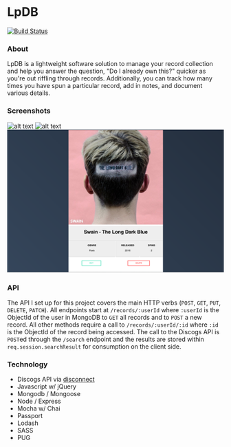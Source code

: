 # LpDB  
[![Build Status](https://travis-ci.org/chrstntdd/vinyl-db.svg?branch=master)](https://travis-ci.org/chrstntdd/vinyl-db)

### About

LpDB is a lightweight software solution to manage your record collection and help you answer the question, "Do I already own this?" quicker as you're out riffling through records. Additionally, you can track how many times you have spun a particular record, add in notes, and document various details.

### Screenshots

![alt text](./assets/collection1.png "Main collection")
![alt text](./assets/collection2.png "Glance at record details from main collection")
![alt text](./assets/details.png "Detailed view of record")

### API

The API I set up for this project covers the main HTTP verbs (`POST`, `GET`, `PUT`, `DELETE`, `PATCH`). All endpoints start at `/records/:userId` where `:userId` is the ObjectId of the user in MongoDB to `GET` all records and to `POST` a new record. All other methods require a call to `/records/:userId/:id` where `:id` is the ObjectId of the record being accessed. The call to the Discogs API is `POST`ed through the `/search` endpoint and the results are stored within `req.session.searchResult` for consumption on the client side.

### Technology
+ Discogs API via [disconnect](https://www.npmjs.com/package/disconnect)
+ Javascript w/ jQuery
+ Mongodb / Mongoose
+ Node / Express
+ Mocha w/ Chai
+ Passport
+ Lodash
+ SASS
+ PUG
